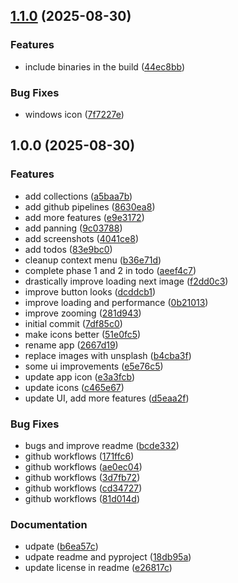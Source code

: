 ## [1.1.0](https://github.com/radioactiveorange/glimpse/compare/v1.0.0...v1.1.0) (2025-08-30)

### Features

* include binaries in the build ([44ec8bb](https://github.com/radioactiveorange/glimpse/commit/44ec8bb268ee35689d7749230784fb008405d760))

### Bug Fixes

* windows icon ([7f7227e](https://github.com/radioactiveorange/glimpse/commit/7f7227e3b4ec4df2043d348b8489c17fda68765a))

## 1.0.0 (2025-08-30)

### Features

* add collections ([a5baa7b](https://github.com/radioactiveorange/glimpse/commit/a5baa7b8c103159a2ffe0ca987132e21e71ec788))
* add github pipelines ([8630ea8](https://github.com/radioactiveorange/glimpse/commit/8630ea81048b79e7de3901100335cb379b3e5dc0))
* add more features ([e9e3172](https://github.com/radioactiveorange/glimpse/commit/e9e317258e0561145c0cf209f12fa849a895f4ec))
* add panning ([9c03788](https://github.com/radioactiveorange/glimpse/commit/9c037882ae2c6c299f632b4f8bd87dfaab62c4bf))
* add screenshots ([4041ce8](https://github.com/radioactiveorange/glimpse/commit/4041ce88d6c09b066b233bbd146775c09d196b7c))
* add todos ([83e9bc0](https://github.com/radioactiveorange/glimpse/commit/83e9bc09a53194b7fb8ed9f1c7094596ad2fee82))
* cleanup context menu ([b36e71d](https://github.com/radioactiveorange/glimpse/commit/b36e71d1d0107fb0140ca2020e475aa8132a525a))
* complete phase 1 and 2 in todo ([aeef4c7](https://github.com/radioactiveorange/glimpse/commit/aeef4c7f52cecc9b48ec2b849ba2eb2d1f2b93c0))
* drastically improve loading next image ([f2dd0c3](https://github.com/radioactiveorange/glimpse/commit/f2dd0c3ed52bb4e1212ec30c4703e50b5e011642))
* improve button looks ([dcddcb1](https://github.com/radioactiveorange/glimpse/commit/dcddcb129dbcc29b14a8b863872f5c2af19bfecd))
* improve loading and performance ([0b21013](https://github.com/radioactiveorange/glimpse/commit/0b21013103d2ea49b13660964a4bcfb73391878a))
* improve zooming ([281d943](https://github.com/radioactiveorange/glimpse/commit/281d9431d0034089a5fbd6a8e8c9cbce89397533))
* initial commit ([7df85c0](https://github.com/radioactiveorange/glimpse/commit/7df85c0abb9bd971601a624dee187f1d16f0da50))
* make icons better ([51e0fc5](https://github.com/radioactiveorange/glimpse/commit/51e0fc5f484b63949aa0b9c2354be6e3fc95faad))
* rename app ([2667d19](https://github.com/radioactiveorange/glimpse/commit/2667d1961f5655dce856c755200ed21461039008))
* replace images with unsplash ([b4cba3f](https://github.com/radioactiveorange/glimpse/commit/b4cba3fe3794d303fb306f3ea1a64e5622ba493b))
* some ui improvements ([e5e76c5](https://github.com/radioactiveorange/glimpse/commit/e5e76c5acd037aea5333deacf3465f301e4e3d09))
* update app icon ([e3a3fcb](https://github.com/radioactiveorange/glimpse/commit/e3a3fcbb517d1fea7ecf4e93a00295f0d29e7265))
* update icons ([c465e67](https://github.com/radioactiveorange/glimpse/commit/c465e676ceea8f2224d540249bdbe6e656b7e7e5))
* update UI, add more features ([d5eaa2f](https://github.com/radioactiveorange/glimpse/commit/d5eaa2f2b59a7f53e6b4ac03d61ec49313523bdd))

### Bug Fixes

* bugs and improve readme ([bcde332](https://github.com/radioactiveorange/glimpse/commit/bcde3328c228d079ce3b7aaa3deaa8cb7d547b34))
* github workflows ([171ffc6](https://github.com/radioactiveorange/glimpse/commit/171ffc66bf763aa88477b45c4b88910321b449ae))
* github workflows ([ae0ec04](https://github.com/radioactiveorange/glimpse/commit/ae0ec0441ef094283a24cda93fd671887c97677f))
* github workflows ([3d7fb72](https://github.com/radioactiveorange/glimpse/commit/3d7fb722990a366a5ee8a02ec0ad5b7f0b828c61))
* github workflows ([cd34727](https://github.com/radioactiveorange/glimpse/commit/cd3472789b6e9c2b4f9d4a8672f69ec24589dff4))
* github workflows ([81d014d](https://github.com/radioactiveorange/glimpse/commit/81d014d5d360f049365302c14c49999507df1cb0))

### Documentation

* udpate ([b6ea57c](https://github.com/radioactiveorange/glimpse/commit/b6ea57cf5a1355c43c924663ff111567dd99aba5))
* udpate readme and pyproject ([18db95a](https://github.com/radioactiveorange/glimpse/commit/18db95ad6151de78005cc7204645da75ef088a58))
* update license in readme ([e26817c](https://github.com/radioactiveorange/glimpse/commit/e26817c047f9191dffd4ec28dbe543996a101117))
